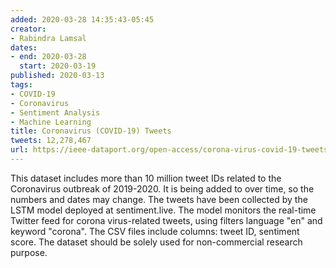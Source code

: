 ```yaml
---
added: 2020-03-28 14:35:43-05:45
creator:
- Rabindra Lamsal
dates:
- end: 2020-03-28
  start: 2020-03-19
published: 2020-03-13
tags:
- COVID-19
- Coronavirus
- Sentiment Analysis
- Machine Learning
title: Coronavirus (COVID-19) Tweets
tweets: 12,278,467
url: https://ieee-dataport.org/open-access/corona-virus-covid-19-tweets-dataset
---
```


This dataset includes more than 10 million tweet IDs related to the Coronavirus outbreak of 2019-2020. It is being added to over time, so the  numbers and dates may change. The tweets have been collected by the  LSTM model deployed at sentiment.live. The model monitors the real-time Twitter feed for corona virus-related tweets, using filters language "en" and keyword "corona". The CSV files include columns: tweet ID,  sentiment score. The dataset should be solely used for non-commercial research purpose.
